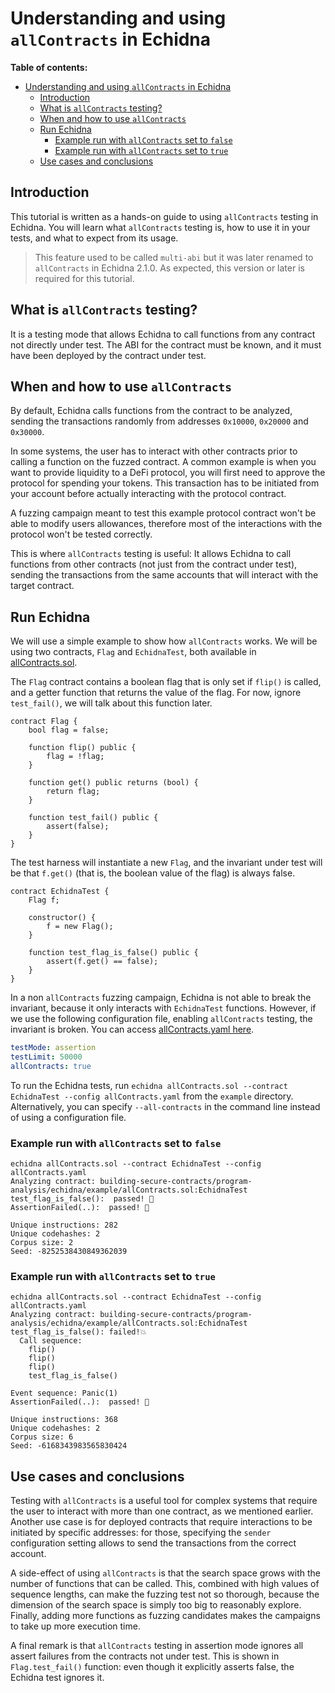 # Understanding and using `allContracts` in Echidna

**Table of contents:**

- [Understanding and using `allContracts` in Echidna](#understanding-and-using-allContracts-in-echidna)
  - [Introduction](#introduction)
  - [What is `allContracts` testing?](#what-is-allContracts-testing)
  - [When and how to use `allContracts`](#when-and-how-to-use-allContracts)
  - [Run Echidna](#run-echidna)
    - [Example run with `allContracts` set to `false`](#example-run-with-allContracts-set-to-false)
    - [Example run with `allContracts` set to `true`](#example-run-with-allContracts-set-to-true)
  - [Use cases and conclusions](#use-cases-and-conclusions)

## Introduction

This tutorial is written as a hands-on guide to using `allContracts` testing in Echidna. You will learn what `allContracts` testing is, how to use it in your tests, and what to expect from its usage.

> This feature used to be called `multi-abi` but it was later renamed to `allContracts` in Echidna 2.1.0. As expected, this version or later is required for this tutorial.

## What is `allContracts` testing?

It is a testing mode that allows Echidna to call functions from any contract not directly under test. The ABI for the contract must be known, and it must have been deployed by the contract under test.

## When and how to use `allContracts`

By default, Echidna calls functions from the contract to be analyzed, sending the transactions randomly from addresses `0x10000`, `0x20000` and `0x30000`.

In some systems, the user has to interact with other contracts prior to calling a function on the fuzzed contract. A common example is when you want to provide liquidity to a DeFi protocol, you will first need to approve the protocol for spending your tokens. This transaction has to be initiated from your account before actually interacting with the protocol contract.

A fuzzing campaign meant to test this example protocol contract won't be able to modify users allowances, therefore most of the interactions with the protocol won't be tested correctly.

This is where `allContracts` testing is useful: It allows Echidna to call functions from other contracts (not just from the contract under test), sending the transactions from the same accounts that will interact with the target contract.

## Run Echidna

We will use a simple example to show how `allContracts` works. We will be using two contracts, `Flag` and `EchidnaTest`, both available in [allContracts.sol](../example/allContracts.sol).

The `Flag` contract contains a boolean flag that is only set if `flip()` is called, and a getter function that returns the value of the flag. For now, ignore `test_fail()`, we will talk about this function later.

```solidity
contract Flag {
    bool flag = false;

    function flip() public {
        flag = !flag;
    }

    function get() public returns (bool) {
        return flag;
    }

    function test_fail() public {
        assert(false);
    }
}
```

The test harness will instantiate a new `Flag`, and the invariant under test will be that `f.get()` (that is, the boolean value of the flag) is always false.

```solidity
contract EchidnaTest {
    Flag f;

    constructor() {
        f = new Flag();
    }

    function test_flag_is_false() public {
        assert(f.get() == false);
    }
}
```

In a non `allContracts` fuzzing campaign, Echidna is not able to break the invariant, because it only interacts with `EchidnaTest` functions. However, if we use the following configuration file, enabling `allContracts` testing, the invariant is broken. You can access [allContracts.yaml here](../example/allContracts.yaml).

```yaml
testMode: assertion
testLimit: 50000
allContracts: true
```

To run the Echidna tests, run `echidna allContracts.sol --contract EchidnaTest --config allContracts.yaml` from the `example` directory. Alternatively, you can specify `--all-contracts` in the command line instead of using a configuration file.

### Example run with `allContracts` set to `false`

```
echidna allContracts.sol --contract EchidnaTest --config allContracts.yaml
Analyzing contract: building-secure-contracts/program-analysis/echidna/example/allContracts.sol:EchidnaTest
test_flag_is_false():  passed! 🎉
AssertionFailed(..):  passed! 🎉

Unique instructions: 282
Unique codehashes: 2
Corpus size: 2
Seed: -8252538430849362039
```

### Example run with `allContracts` set to `true`

```
echidna allContracts.sol --contract EchidnaTest --config allContracts.yaml
Analyzing contract: building-secure-contracts/program-analysis/echidna/example/allContracts.sol:EchidnaTest
test_flag_is_false(): failed!💥
  Call sequence:
    flip()
    flip()
    flip()
    test_flag_is_false()

Event sequence: Panic(1)
AssertionFailed(..):  passed! 🎉

Unique instructions: 368
Unique codehashes: 2
Corpus size: 6
Seed: -6168343983565830424
```

## Use cases and conclusions

Testing with `allContracts` is a useful tool for complex systems that require the user to interact with more than one contract, as we mentioned earlier. Another use case is for deployed contracts that require interactions to be initiated by specific addresses: for those, specifying the `sender` configuration setting allows to send the transactions from the correct account.

A side-effect of using `allContracts` is that the search space grows with the number of functions that can be called. This, combined with high values of sequence lengths, can make the fuzzing test not so thorough, because the dimension of the search space is simply too big to reasonably explore. Finally, adding more functions as fuzzing candidates makes the campaigns to take up more execution time.

A final remark is that `allContracts` testing in assertion mode ignores all assert failures from the contracts not under test. This is shown in `Flag.test_fail()` function: even though it explicitly asserts false, the Echidna test ignores it.

